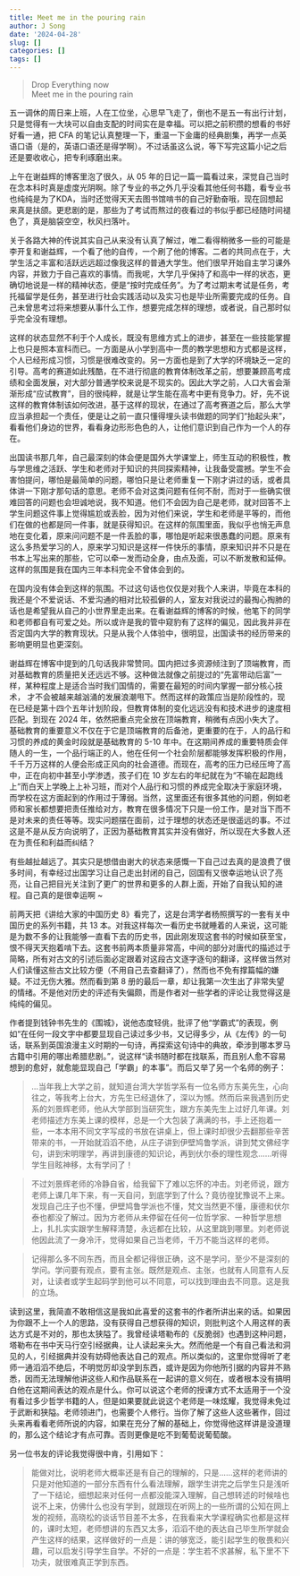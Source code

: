 ```yaml
---
title: Meet me in the pouring rain
author: J Song
date: '2024-04-28'
slug: []
categories: []
tags: []
---
```

>Drop Everything now\
>Meet me in the pouring rain

五一调休的周日来上班，人在工位坐，心思早飞走了，倒也不是五一有出行计划，只是觉得有一大块可以自由支配的时间实在是幸福。可以把之前积攒的想看的书好好看一通，把 CFA 的笔记认真整理一下，重温一下金庸的经典剧集，再学一点英语口语（是的，英语口语还是得学啊）。不过话虽这么说，等下写完这篇小记之后还是要收收心，把专利琢磨出来。

上午在谢益辉的博客里泡了很久，从 05 年的日记一篇一篇看过来，深觉自己当时在念本科时真是虚度光阴啊。除了专业的书之外几乎没看其他任何书籍，看专业书也纯纯是为了KDA，当时还觉得天天去图书馆啃书的自己好勤奋哦，现在回想起来真是扶颌。更悲剧的是，那些为了考试而熬过的夜看过的书似乎都已经随时间褪色了，真是脑袋空空，秋风扫落叶。

关于各路大神的传说其实自己从来没有认真了解过，唯二看得稍微多一些的可能是李开复和谢益辉，一个看了他的自传，一个刷了他的博客。二者的共同点在于，大学生活之丰富和活跃远远超过像我这样的普通大学生。他们很早开始自主学习课外内容，并致力于自己喜欢的事情。而我呢，大学几乎保持了和高中一样的状态，更确切地说是一样的精神状态，便是“按时完成任务”。为了考过期末考试是任务，考托福留学是任务，甚至进行社会实践活动以及实习也是毕业所需要完成的任务。自己未曾思考过将来想要从事什么工作，想要完成怎样的理想，或者说，自己那时似乎完全没有理想。

这样的状态显然不利于个人成长，既没有思维方式上的进步，甚至在一些技能掌握上也只是照本宣科而已。一方面是从小学到高中一贯的教学思想和方式都是这样，个人已经形成习惯，习惯是很难改变的。另一方面也是到了大学的环境缺乏一定的引导。高考的赛道如此残酷，在不进行彻底的教育体制改革之前，想要兼顾高考成绩和全面发展，对大部分普通学校来说是不现实的。因此大学之前，人口大省会渐渐形成“应试教育”，目的很纯粹，就是让学生能在高考中更有竞争力。好，先不说这样的教育体制该如何改进，基于这样的现状，在通过了高考赛道之后，那么大学应当承担起一个责任，便是让之前一直只懂得埋头读书做题的同学们“抬起头来”，看看他们身边的世界，看看身边形形色色的人，让他们意识到自己作为一个人的存在。

出国读书那几年，自己最深刻的体会便是国外大学课堂上，师生互动的积极性，教与学思维之活跃、学生和老师对于知识的共同探索精神，让我备受震撼。学生不会害怕提问，哪怕是最简单的问题，哪怕只是让老师重复一下刚才讲过的话，或者具体讲一下刚才那句话的意思。老师不会对这类问题有任何不耐，而对于一些确实很难回答的问题也会坦诚地说，我不知道。他们不会因为自己是老师，就对回答不上学生问题这件事上觉得尴尬或丢脸，因为对他们来说，学生和老师是平等的，而他们在做的也都是同一件事，就是获得知识。在这样的氛围里面，我似乎也悄无声息地在变化着，原来问问题不是一件丢脸的事，哪怕是听起来很愚蠢的问题。原来有这么多热爱学习的人，原来学习知识是这样一件快乐的事情，原来知识并不只是在书本上写出来的那些，它可以牵一发而动全身，由点及面，可以不断发散和延伸。这样的氛围是我在国内三年本科完全不曾体会到的。

在国内没有体会到这样的氛围。不过这句话也仅仅是对我个人来讲，毕竟在本科的我还是个不爱说话、不爱沟通的相对比较孤僻的人，室友对我说过的最掏心掏肺的话也是希望我从自己的小世界里走出来。在看谢益辉的博客的时候，他笔下的同学和老师都自有可爱之处。所以或许是我的管中窥豹有了这样的偏见，因此我并非在否定国内大学的教育现状。只是从我个人体验中，很明显，出国读书的经历带来的影响更明显也更深刻。

谢益辉在博客中提到的几句话我非常赞同。国内把过多资源倾注到了顶端教育，而对基础教育的质量把关还远远不够。这种做法就像之前提过的“先富带动后富”一样，某种程度上是适合当时我们国情的，需要在最短的时间内掌握一部分核心技术， 才不会被越来越汹涌的发展浪潮甩下。然而这样的政策应当是阶段性的，现在已经是第十四个五年计划阶段，但教育体制的变化远远没有和技术进步的速度相匹配。到现在 2024 年，依然把重点完全放在顶端教育，稍微有点因小失大了。基础教育的重要意义不仅在于它是顶端教育的后备池，更重要的在于，人的品行和习惯的养成的黄金时段就是基础教育的 5-10 年中。在这期间养成的重要特质会伴随人的一生，一个品行端正的人，他在任何一个社会阶层都能够发挥积极的作用，千千万万这样的人便会形成正风向的社会道德。而现在，高考的压力已经压垮了高中，正在向初中甚至小学渗透，孩子们在 10 岁左右的年纪就在为“不输在起跑线上”而白天上学晚上上补习班，而对个人品行和习惯的养成完全取决于家庭环境，而学校在这方面起到的作用过于薄弱。当然，这里面还有很多其他的问题，例如老师和家长都想要把责任推给对方，教育在很多情况下只是一份工作，是对当下而不是对未来的责任等等。现实问题摆在面前，过于理想的状态还是很遥远的事。不过这是不是从反方向说明了，正因为基础教育其实并没有做好，所以现在大多数人还在为责任和利益而纠结？

有些越扯越远了。其实只是想借由谢大的状态来感慨一下自己过去真的是浪费了很多时间，有幸经过出国学习让自己走出封闭的自己，回国有又很幸运地认识了亮亮，让自己把目光关注到了更广的世界和更多的人群上面，开始了自我认知的进程。自己真的是很幸运啊 ~

前两天把《讲给大家的中国历史 8》看完了，这是台湾学者杨照撰写的一套有关中国历史的系列书籍，共 13 本。对我这样每次一看历史书就睡着的人来说，这可能是为数不多的让我能够一直看下去的历史书，因此刚发现这套书的时候如获至宝，恨不得天天抱着啃下去。这套书前两本质量非常高，中间的部分对唐代的描述过于简略，所有对古文的引述后面必定跟着对这段古文逐字逐句的翻译，这样做当然对人们读懂这些古文比较方便（不用自己去查翻译了），然而也不免有撑篇幅的嫌疑。不过无伤大雅。然而看到第 8 册的最后一章，却让我第一次生出了非常失望的情绪。不是他对历史的评述有失偏颇，而是作者对一些学者的评论让我觉得这是纯纯的偏见。

作者提到钱钟书先生的《围城》，说他态度轻佻，批评了他“学霸式”的表现，例如“在任何一段文字中都要显现自己读过多少书，又记得多少，从《左传》的一句话，联系到英国浪漫主义时期的一句诗，再探索这句诗中的典故，牵涉到哪本罗马古籍中引用的哪出希腊悲剧。”，说这样“读书随时都在找联系，而且别人愈不容易想到的愈好，就愈能显现自己「学霸」的本事”。而后又举了另一个名师的例子：

>...当年我上大学之前，就知道台湾大学哲学系有一位名师方东美先生，心向往之，等我考上台大，方先生已经退休了，深以为憾。然而后来我遇到历史系的刘景辉老师，他从大学部到当研究生，跟方东美先生上过好几年课。刘老师描述方东美上课的模样，总是一个大包装了满满的书，手上还抱着一些，一本本用不同文字写成的书放在讲桌上，但上课时却很少去翻那些辛苦带来的书，一开始就滔滔不绝，从庄子讲到伊壁鸠鲁学派，讲到梵文佛经字句，讲到宋明理学，再讲到康德的知识论，再到伏尔泰的理性观念……听得学生目眩神移，太有学问了！

>不过刘景辉老师的冷静自省，给我留下了难以忘怀的冲击。刘老师说，跟方老师上课几年下来，有一天自问，到底学到了什么？竟彷徨犹豫说不上来。发现自己庄子也不懂，伊壁鸠鲁学派也不懂，梵文当然更不懂，康德和伏尔泰也都没了解过。因为方老师从未停留在任何一位哲学家、一种哲学思想上，扎扎实实跟学生解释清楚，永远都在比较，从这里跳到哪里。刘老师说他因此流了一身冷汗，觉得如果自己当老师，千万不能当这样的老师。

>记得那么多不同东西，而且全都记得很正确，这不是学问，至少不是深刻的学问。学问要有观点，要有主张。既然是观点、主张，也就有人同意有人反对，让读者或学生起码学到他可以不同意，可以找到理由去不同意。这是我的立场。

读到这里，我简直不敢相信这是我如此喜爱的这套书的作者所讲出来的话。如果因为你跟不上一个人的思路，没有获得自己想获得的知识，则批判这个人用这样的表达方式是不对的，那也太狭隘了。我曾经读塔勒布的《反脆弱》也遇到这种问题，塔勒布在书中天马行空引经据典，让人读起来头大。然而他是一个有自己看法和洞见的人，引经据典并没有妨碍他表达自己的观点。所以类似的，这里你觉得听了老师一通滔滔不绝后，不明觉厉却没学到东西，或许是因为你他所引据的内容并不熟悉，因而无法理解他讲这些人和作品联系在一起讲的意义何在，或者根本没有搞明白他在这期间表达的观点是什么。你可以说这个老师的授课方式不太适用于一个没有看过多少哲学书籍的人，但是如果要就此说这个老师是一味炫耀，我觉得未免过于武断和狭隘。老师领进门，也需要个人修行。当你了解了这些人这些著作，回过头来再看看老师所说的内容，如果在充分了解的基础上，你觉得他这样讲是没道理的，那么这个结论才有点可靠。否则更像是吃不到葡萄说葡萄酸。

另一位书友的评论我觉得很中肯，引用如下：
>能做对比，说明老师大概率还是有自己的理解的，只是……这样的老师讲的只是对他知道的一部分东西有什么看法理解，跟学生讲完之后学生只是浅听了一下结论，细想起来对任何一点都没能深入理解，自己想转述的时候啥也说不上来，仿佛什么也没有学到，就跟现在听网上的一些所谓的公知在网上发的视频，高晓松的谈话节目差不太多，在我看来大学课程确实也都是这样的，课时太短，老师想讲的东西又太多，滔滔不绝的表达自己毕生所学就会产生这样的结果，这样做好的一点是：讲的够宽泛，能引起学生的敬畏和兴趣，可以启发引导学生自学。不好的一点是：学生若不求甚解，私下里不下功夫，就很难真正学到东西。
